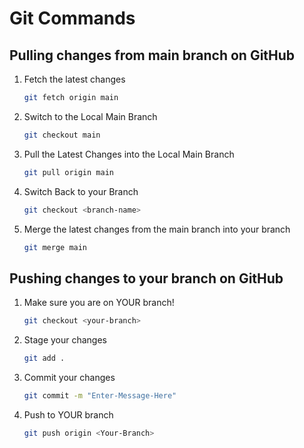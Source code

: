 # Git Commands
## Pulling changes from main branch on GitHub
1. Fetch the latest changes
   ```bash
   git fetch origin main
   ```
2. Switch to the Local Main Branch
   ```bash
   git checkout main
   ```
3. Pull the Latest Changes into the Local Main Branch
   ```bash
   git pull origin main
   ```
4. Switch Back to your Branch
   ```bash
   git checkout <branch-name>
   ```
5. Merge the latest changes from the main branch into your branch
   ```bash
   git merge main
   ```
## Pushing changes to your branch on GitHub
1. Make sure you are on YOUR branch!
   ```bash
   git checkout <your-branch>
   ```
2. Stage your changes
   ```bash
   git add .
   ```
3. Commit your changes
   ```bash
   git commit -m "Enter-Message-Here"
   ```
4. Push to YOUR branch
   ```bash
   git push origin <Your-Branch>
   ```
